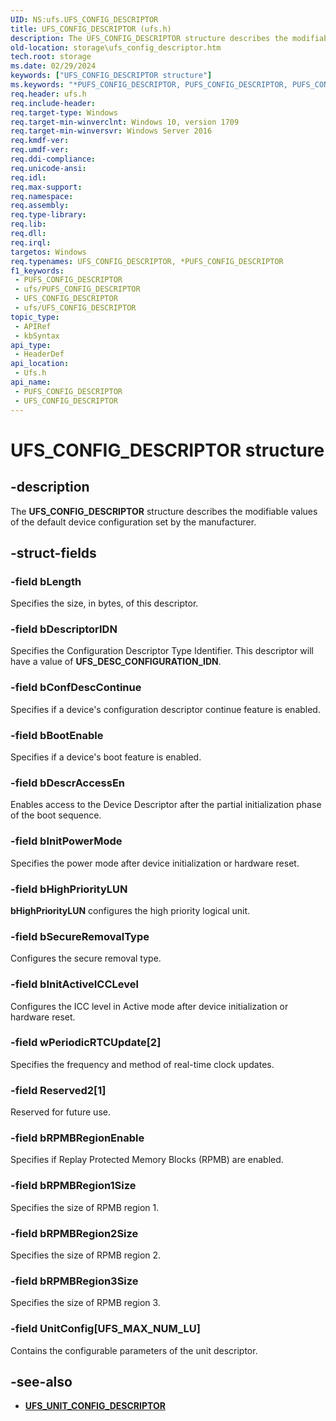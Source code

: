 ```yaml
---
UID: NS:ufs.UFS_CONFIG_DESCRIPTOR
title: UFS_CONFIG_DESCRIPTOR (ufs.h)
description: The UFS_CONFIG_DESCRIPTOR structure describes the modifiable values of the default device configuration set by the manufacturer.
old-location: storage\ufs_config_descriptor.htm
tech.root: storage
ms.date: 02/29/2024
keywords: ["UFS_CONFIG_DESCRIPTOR structure"]
ms.keywords: "*PUFS_CONFIG_DESCRIPTOR, PUFS_CONFIG_DESCRIPTOR, PUFS_CONFIG_DESCRIPTOR structure pointer [Storage Devices], UFS_CONFIG_DESCRIPTOR, UFS_CONFIG_DESCRIPTOR structure [Storage Devices], storage.ufs_config_descriptor, ufs/PUFS_CONFIG_DESCRIPTOR, ufs/UFS_CONFIG_DESCRIPTOR"
req.header: ufs.h
req.include-header: 
req.target-type: Windows
req.target-min-winverclnt: Windows 10, version 1709
req.target-min-winversvr: Windows Server 2016
req.kmdf-ver: 
req.umdf-ver: 
req.ddi-compliance: 
req.unicode-ansi: 
req.idl: 
req.max-support: 
req.namespace: 
req.assembly: 
req.type-library: 
req.lib: 
req.dll: 
req.irql: 
targetos: Windows
req.typenames: UFS_CONFIG_DESCRIPTOR, *PUFS_CONFIG_DESCRIPTOR
f1_keywords:
 - PUFS_CONFIG_DESCRIPTOR
 - ufs/PUFS_CONFIG_DESCRIPTOR
 - UFS_CONFIG_DESCRIPTOR
 - ufs/UFS_CONFIG_DESCRIPTOR
topic_type:
 - APIRef
 - kbSyntax
api_type:
 - HeaderDef
api_location:
 - Ufs.h
api_name:
 - PUFS_CONFIG_DESCRIPTOR
 - UFS_CONFIG_DESCRIPTOR
---
```


# UFS_CONFIG_DESCRIPTOR structure

## -description

The **UFS_CONFIG_DESCRIPTOR** structure describes the modifiable values of the default device configuration set by the manufacturer.

## -struct-fields

### -field bLength

Specifies the size, in bytes, of this descriptor.

### -field bDescriptorIDN

Specifies the Configuration Descriptor Type Identifier. This descriptor will have a value of **UFS_DESC_CONFIGURATION_IDN**.

### -field bConfDescContinue

Specifies if a device's configuration descriptor continue feature is enabled.

### -field bBootEnable

Specifies if a device's boot feature is enabled.

### -field bDescrAccessEn

Enables access to the Device Descriptor after the partial initialization phase of the boot sequence.

### -field bInitPowerMode

Specifies the power mode after device initialization or hardware reset.

### -field bHighPriorityLUN

**bHighPriorityLUN** configures the high priority logical unit.

### -field bSecureRemovalType

Configures the secure removal type.

### -field bInitActiveICCLevel

Configures the ICC level in Active mode after device initialization or hardware reset.

### -field wPeriodicRTCUpdate[2]

Specifies the frequency and method of real-time clock updates.

### -field Reserved2[1]

Reserved for future use.

### -field bRPMBRegionEnable

Specifies if Replay Protected Memory Blocks (RPMB) are enabled.

### -field bRPMBRegion1Size

Specifies the size of RPMB region 1.

### -field bRPMBRegion2Size

Specifies the size of RPMB region 2.

### -field bRPMBRegion3Size

Specifies the size of RPMB region 3.

### -field UnitConfig[UFS_MAX_NUM_LU]

Contains the configurable parameters of the unit descriptor.

## -see-also

- **[UFS_UNIT_CONFIG_DESCRIPTOR](/windows-hardware/drivers/ddi/ufs/ns-ufs-ufs_unit_config_descriptor)**
